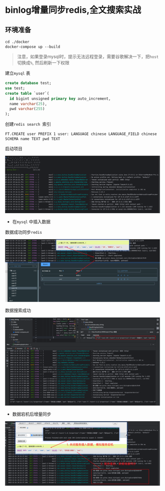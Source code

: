 # binlog增量同步redis,全文搜索实战

## 环境准备
```shell
cd ./docker
docker-compose up --build
```
> 注意，如果登录mysql时，提示无法远程登录，需要谷歌解决一下，把`host`切换成`%`, 然后刷新一下权限

建立`mysql` 表

```sql
create database test;
use test;
create table `user`(
  id bigint unsigned primary key auto_increment,
  name varchar(25),
  pwd varchar(255)
);
```

创建`redis search `索引

```shell
FT.CREATE user PREFIX 1 user: LANGUAGE chinese LANGUAGE_FIELD chinese SCHEMA name TEXT pwd TEXT
```

启动项目

![image-20231224191637078](./readme//image-20231224191637078.png)

* 在`mysql` 中插入数据

数据成功同步`redis` 

![image-20231224191815846](./readme//image-20231224191815846.png)

数据搜索成功

![image-20231224191929169](./readme//image-20231224191929169.png)

* 数据宕机后增量同步

![image-20231224192227773](./readme//image-20231224192227773.png)

